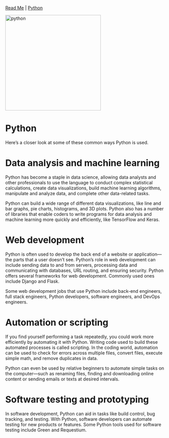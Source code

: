 [Read Me](readme.md)  |  [Python](python.md)

<img src="https://github.com/Shadow-of-Eclipse/github_publishing/assets/74702937/90c0eacf-3c2d-4f23-991d-4bf091b699ae" alt="python" style="width: 300px">

# Python

Here’s a closer look at some of these common ways Python is used.

# Data analysis and machine learning
Python has become a staple in data science, allowing data analysts and other professionals to use the language to conduct complex statistical calculations, create data visualizations, build machine learning algorithms, manipulate and analyze data, and complete other data-related tasks.

Python can build a wide range of different data visualizations, like line and bar graphs, pie charts, histograms, and 3D plots. Python also has a number of libraries that enable coders to write programs for data analysis and machine learning more quickly and efficiently, like TensorFlow and Keras.

# Web development
Python is often used to develop the back end of a website or application—the parts that a user doesn’t see. Python’s role in web development can include sending data to and from servers, processing data and communicating with databases, URL routing, and ensuring security. Python offers several frameworks for web development. Commonly used ones include Django and Flask.

Some web development jobs that use Python include back-end engineers, full stack engineers, Python developers, software engineers, and DevOps engineers.

# Automation or scripting
If you find yourself performing a task repeatedly, you could work more efficiently by automating it with Python. Writing code used to build these automated processes is called scripting. In the coding world, automation can be used to check for errors across multiple files, convert files, execute simple math, and remove duplicates in data.

Python can even be used by relative beginners to automate simple tasks on the computer—such as renaming files, finding and downloading online content or sending emails or texts at desired intervals.

# Software testing and prototyping
In software development, Python can aid in tasks like build control, bug tracking, and testing. With Python, software developers can automate testing for new products or features. Some Python tools used for software testing include Green and Requestium.
